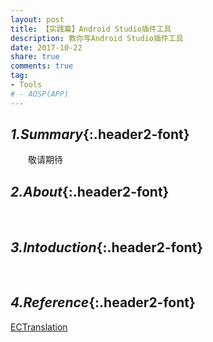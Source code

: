 ```yaml
---
layout: post
title: 【实践篇】Android Studio插件工具
description: 教你写Android Studio插件工具
date: 2017-10-22
share: true
comments: true
tag:
- Tools
# - AOSP(APP)
---
```

## *1.Summary*{:.header2-font}
&emsp;&emsp;敬请期待
## *2.About*{:.header2-font}
&emsp;&emsp;
## *3.Intoduction*{:.header2-font}
&emsp;&emsp;

## *4.Reference*{:.header2-font}
[ECTranslation](https://github.com/Skykai521/ECTranslation)
